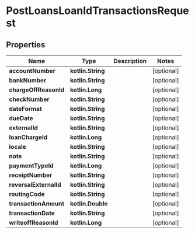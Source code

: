 
# PostLoansLoanIdTransactionsRequest

## Properties
| Name | Type | Description | Notes |
| ------------ | ------------- | ------------- | ------------- |
| **accountNumber** | **kotlin.String** |  |  [optional] |
| **bankNumber** | **kotlin.String** |  |  [optional] |
| **chargeOffReasonId** | **kotlin.Long** |  |  [optional] |
| **checkNumber** | **kotlin.String** |  |  [optional] |
| **dateFormat** | **kotlin.String** |  |  [optional] |
| **dueDate** | **kotlin.String** |  |  [optional] |
| **externalId** | **kotlin.String** |  |  [optional] |
| **loanChargeId** | **kotlin.Long** |  |  [optional] |
| **locale** | **kotlin.String** |  |  [optional] |
| **note** | **kotlin.String** |  |  [optional] |
| **paymentTypeId** | **kotlin.Long** |  |  [optional] |
| **receiptNumber** | **kotlin.String** |  |  [optional] |
| **reversalExternalId** | **kotlin.String** |  |  [optional] |
| **routingCode** | **kotlin.String** |  |  [optional] |
| **transactionAmount** | **kotlin.Double** |  |  [optional] |
| **transactionDate** | **kotlin.String** |  |  [optional] |
| **writeoffReasonId** | **kotlin.Long** |  |  [optional] |



